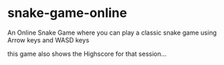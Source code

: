# snake-game-online
An Online Snake Game where you can play a classic snake game using Arrow keys and WASD keys

this game also shows the Highscore for that session...